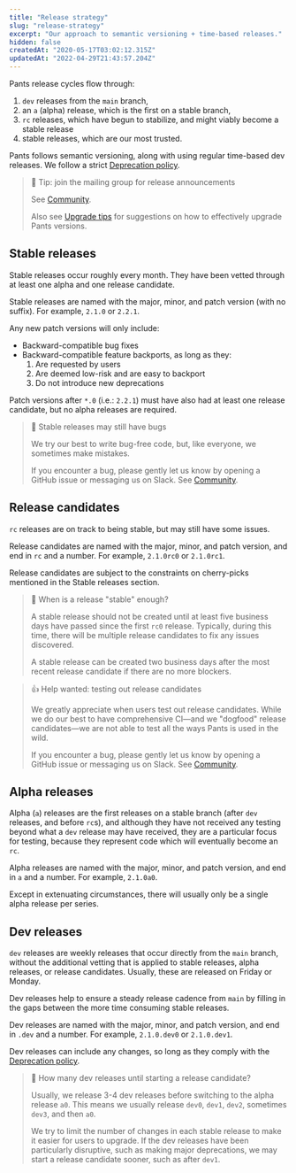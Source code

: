 ```yaml
---
title: "Release strategy"
slug: "release-strategy"
excerpt: "Our approach to semantic versioning + time-based releases."
hidden: false
createdAt: "2020-05-17T03:02:12.315Z"
updatedAt: "2022-04-29T21:43:57.204Z"
---
```

Pants release cycles flow through:

1. `dev` releases from the `main` branch,
2. an `a` (alpha) release, which is the first on a stable branch,
3. `rc` releases, which have begun to stabilize, and might viably become a stable release
4. stable releases, which are our most trusted.

Pants follows semantic versioning, along with using regular time-based dev releases. We follow a strict [Deprecation policy](doc:deprecation-policy).

> 📘 Tip: join the mailing group for release announcements
> 
> See [Community](doc:community).
> 
> Also see [Upgrade tips](doc:upgrade-tips) for suggestions on how to effectively upgrade Pants versions.

Stable releases
---------------

Stable releases occur roughly every month. They have been vetted through at least one alpha and one release candidate.

Stable releases are named with the major, minor, and patch version (with no suffix). For example, `2.1.0` or `2.2.1`.

Any new patch versions will only include:

- Backward-compatible bug fixes
- Backward-compatible feature backports, as long as they:
  1. Are requested by users
  2. Are deemed low-risk and are easy to backport
  3. Do not introduce new deprecations 

Patch versions after `*.0` (i.e.: `2.2.1`) must have also had at least one release candidate, but no alpha releases are required.

> 🚧 Stable releases may still have bugs
> 
> We try our best to write bug-free code, but, like everyone, we sometimes make mistakes.
> 
> If you encounter a bug, please gently let us know by opening a GitHub issue or messaging us on Slack. See [Community](doc:community).

Release candidates
------------------

`rc` releases are on track to being stable, but may still have some issues.

Release candidates are named with the major, minor, and patch version, and end in `rc` and a number. For example, `2.1.0rc0` or `2.1.0rc1`.

Release candidates are subject to the constraints on cherry-picks mentioned in the Stable releases section.

> 📘 When is a release "stable" enough?
> 
> A stable release should not be created until at least five business days have passed since the first `rc0` release. Typically, during this time, there will be multiple release candidates to fix any issues discovered.
> 
> A stable release can be created two business days after the most recent release candidate if there are no more blockers.

> 👍 Help wanted: testing out release candidates
> 
> We greatly appreciate when users test out release candidates. While we do our best to have comprehensive CI—and we "dogfood" release candidates—we are not able to test all the ways Pants is used in the wild.
> 
> If you encounter a bug, please gently let us know by opening a GitHub issue or messaging us on Slack. See [Community](doc:community).

Alpha releases
--------------

Alpha (`a`) releases are the first releases on a stable branch (after `dev` releases, and before `rc`s), and although they have not received any testing beyond what a `dev` release may have received, they are a particular focus for testing, because they represent code which will eventually become an `rc`.

Alpha releases are named with the major, minor, and patch version, and end in `a` and a number.  For example, `2.1.0a0`.

Except in extenuating circumstances, there will usually only be a single alpha release per series.

Dev releases
------------

`dev` releases are weekly releases that occur directly from the `main` branch, without the additional vetting that is applied to stable releases, alpha releases, or release candidates. Usually, these are released on Friday or Monday.

Dev releases help to ensure a steady release cadence from `main` by filling in the gaps between the more time consuming stable releases.

Dev releases are named with the major, minor, and patch version, and end in `.dev` and a number. For example, `2.1.0.dev0` or `2.1.0.dev1`.

Dev releases can include any changes, so long as they comply with the [Deprecation policy](doc:deprecation-policy).

> 📘 How many dev releases until starting a release candidate?
> 
> Usually, we release 3-4 dev releases before switching to the alpha release `a0`. This means we usually release `dev0`, `dev1`, `dev2`, sometimes `dev3`, and then `a0`.
> 
> We try to limit the number of changes in each stable release to make it easier for users to upgrade. If the dev releases have been particularly disruptive, such as making major deprecations, we may start a release candidate sooner, such as after `dev1`.
